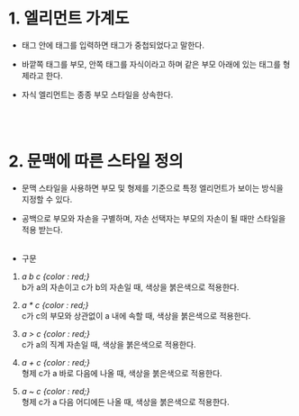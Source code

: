 # 1. 엘리먼트 가계도
* 태그 안에 태그를 입력하면 태그가 중첩되었다고 말한다. <br>

* 바깥쪽 태그를 부모, 안쪽 태그를 자식이라고 하며 같은 부모 아래에 있는 태그를 형제라고 한다.<br>

* 자식 엘리먼트는 종종 부모 스타일을 상속한다.

<br><br>

# 2. 문맥에 따른 스타일 정의
* 문맥 스타일을 사용하면 부모 및 형제를 기준으로 특정 엘리먼트가 보이는 방식을 지정할 수 있다. <br>

* 공백으로 부모와 자손을 구별하며, 자손 선택자는 부모의 자손이 될 때만 스타일을 적용 받는다.<br><br>

* 구문<br>
1) *a b c {color : red;}* <br>
b가 a의 자손이고 c가 b의 자손일 때, 색상을 붉은색으로 적용한다. <br>

2) *a * c {color : red;}* <br>
c가 c의 부모와 상관없이 a 내에 속할 때, 색상을 붉은색으로 적용한다. <br>

3) *a > c {color : red;}* <br>
c가 a의 직계 자손일 때, 색상을 붉은색으로 적용한다. <br>

4) *a + c {color : red;}* <br>
형제 c가 a 바로 다음에 나올 때, 색상을 붉은색으로 적용한다. <br>

5) *a ~ c {color : red;}* <br>
형제 c가 a 다음 어디에든 나올 때, 색상을 붉은색으로 적용한다. <br>
